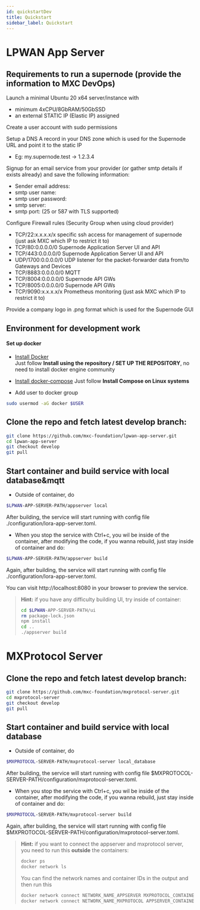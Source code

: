 ```yaml
---
id: quickstartDev
title: Quickstart
sidebar_label: Quickstart
---
```


# LPWAN App Server

## Requirements to run a supernode (provide the information to MXC DevOps)

Launch a minimal Ubuntu 20 x64 server/instance with
  - minimum 4xCPU/8GbRAM/50GbSSD
  - an external STATIC IP (Elastic IP) assigned
  
Create a user account with sudo permissions

Setup a DNS A record in your DNS zone which is used for the Supernode URL and point it to the static IP
  - Eg: my.supernode.test -> 1.2.3.4

Signup for an email service from your provider (or gather smtp details if exists already) and save the following information:
  - Sender email address:
  - smtp user name:
  - smtp user password:
  - smtp server:
  - smtp port: (25 or 587 with TLS supported)

Configure Firewall rules (Security Group when using cloud provider)
  - TCP/22:x.x.x.x/x specific ssh access for management of supernode (just ask MXC which IP to restrict it to)
  - TCP/80:0.0.0.0/0 Supernode Application Server UI and API
  - TCP/443:0.0.0.0/0 Supernode Application Server UI and API
  - UDP/1700:0.0.0.0/0 UDP listener for the packet-forwarder data from/to Gateways and Devices
  - TCP/8883:0.0.0.0/0 MQTT
  - TCP/8004:0.0.0.0/0 Supernode API GWs
  - TCP/8005:0.0.0.0/0 Supernode API GWs
  - TCP/9090:x.x.x.x/x Prometheus monitoring (just ask MXC which IP to restrict it to)

Provide a company logo in .png format which is used for the Supernode GUI

## Environment for development work

#### Set up docker
- [Install Docker](https://docs.docker.com/install/linux/docker-ce/ubuntu/)  
Just follow __Install using the repository / SET UP THE REPOSITORY__, no need to install docker engine community

- [Install docker-compose](https://docs.docker.com/compose/install/)
Just follow __Install Compose on Linux systems__

- Add user to docker group
```bash
sudo usermod -aG docker $USER
```

## Clone the repo and fetch latest develop branch:

```bash
git clone https://github.com/mxc-foundation/lpwan-app-server.git
cd lpwan-app-server
git checkout develop
git pull
```
## Start container and build service with local database&mqtt
- Outside of container, do
```bash
$LPWAN-APP-SERVER-PATH/appserver local
```
After building, the service will start running with config file ./configuration/lora-app-server.toml.  

- When you stop the service with Ctrl+c, you wil be inside of the container, after modifying the code, if you wanna rebuild, just stay inside of container and do:
```bash
$LPWAN-APP-SERVER-PATH/appserver build
```
Again, after building, the service will start running with config file ./configuration/lora-app-server.toml.  

You can visit http://localhost:8080 in your browser to preview the service.

> __Hint:__ if you have any difficulty building UI, try inside of container:  
> ```bash
> cd $LPWAN-APP-SERVER-PATH/ui
> rm package-lock.json
> npm install
> cd ..
> ./appserver build
> ```

# MXProtocol Server

## Clone the repo and fetch latest develop branch:
```bash
git clone https://github.com/mxc-foundation/mxprotocol-server.git
cd mxprotocol-server
git checkout develop
git pull
```

## Start container and build service with local database
- Outside of container, do
```bash
$MXPROTOCOL-SERVER-PATH/mxprotocol-server local_database
```
After building, the service will start running with config file $MXPROTOCOL-SERVER-PATH/configuration/mxprotocol-server.toml.  

- When you stop the service with Ctrl+c, you wil be inside of the container, after modifying the code, if you wanna rebuild, just stay inside of container and do:
```bash
$MXPROTOCOL-SERVER-PATH/mxprotocol-server build
```
Again, after building, the service will start running with config file $MXPROTOCOL-SERVER-PATH/configuration/mxprotocol-server.toml. 

> __Hint:__ if you want to connect the appserver and mxprotocol server, you need to run this __outside__ the containers:
>```bash
> docker ps
> docker network ls
>```
>You can find the network names and container IDs in the output and then run this
>```bash
> docker network connect NETWORK_NAME_APPSERVER MXPROTOCOL_CONTAINER_ID
> docker network connect NETWORK_NAME_MXPROTOCOL APPSERVER_CONTAINER_ID
>```
